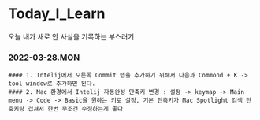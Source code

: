 # Today_I_Learn
오늘 내가 새로 안 사실을 기록하는 부스러기

### 2022-03-28.MON
    #### 1. Intelij에서 오른쪽 Commit 탭을 추가하기 위해서 다음과 Commond + K -> tool window로 추가하면 된다.
    #### 2. Mac 환경에서 Intelij 자동완성 단축키 변경 : 설정 -> keymap -> Main menu -> Code -> Basic을 원하는 키로 설정, 기본 단축키가 Mac Spotlight 검색 단축키랑 겹쳐서 한번 무조건 수정하는게 좋다 
